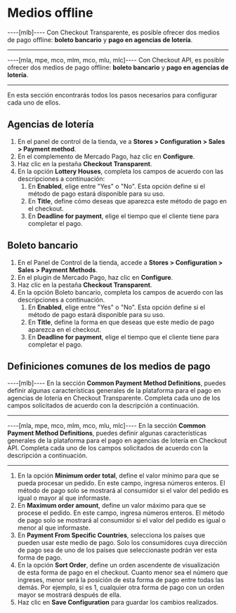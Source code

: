 # Medios offline

----[mlb]----
Con Checkout Transparente, es posible ofrecer dos medios de pago offline: **boleto bancario** y **pago en agencias de lotería**.

------------
----[mla, mpe, mco, mlm, mco, mlu, mlc]----
Con Checkout API, es posible ofrecer dos medios de pago offline: **boleto bancario** y **pago en agencias de lotería**.

------------

En esta sección encontrarás todos los pasos necesarios para configurar cada uno de ellos.


## Agencias de lotería

1. En el panel de control de la tienda, ve a **Stores > Configuration > Sales > Payment method**.
2. En el complemento de Mercado Pago, haz clic en **Configure**.
3. Haz clic en la pestaña **Checkout Transparent**.
4. En la opción **Lottery Houses**, completa los campos de acuerdo con las descripciones a continuación:
    1. En **Enabled**, elige entre "Yes" o "No". Esta opción define si el método de pago estará disponible para su uso.
    2. En **Title**, define cómo deseas que aparezca este método de pago en el checkout.
    3. En **Deadline for payment**, elige el tiempo que el cliente tiene para completar el pago.


## Boleto bancario

1. En el Panel de Control de la tienda, accede a **Stores > Configuration > Sales > Payment Methods**.
2. En el plugin de Mercado Pago, haz clic en **Configure**.
3. Haz clic en la pestaña **Checkout Transparent**.
4. En la opción Boleto bancario, completa los campos de acuerdo con las descripciones a continuación.
    1. En **Enabled**, elige entre "Yes" o "No". Esta opción define si el método de pago estará disponible para su uso.
    2. En **Title**, define la forma en que deseas que este medio de pago aparezca en el checkout.
    3. En **Deadline for payment**, elige el tiempo que el cliente tiene para completar el pago.


## Definiciones comunes de los medios de pago

----[mlb]----
En la sección **Common Payment Method Definitions**, puedes definir algunas características generales de la plataforma para el pago en agencias de lotería en Checkout Transparente. Completa cada uno de los campos solicitados de acuerdo con la descripción a continuación.

------------
----[mla, mpe, mco, mlm, mco, mlu, mlc]----
En la sección **Common Payment Method Definitions**, puedes definir algunas características generales de la plataforma para el pago en agencias de lotería en Checkout API. Completa cada uno de los campos solicitados de acuerdo con la descripción a continuación.

------------

1. En la opción **Minimum order total**, define el valor mínimo para que se pueda procesar un pedido. En este campo, ingresa números enteros. El método de pago solo se mostrará al consumidor si el valor del pedido es igual o mayor al que informaste.
2. En **Maximum order amount**, define un valor máximo para que se procese el pedido. En este campo, ingresa números enteros. El método de pago solo se mostrará al consumidor si el valor del pedido es igual o menor al que informaste.
3. En **Payment From Specific Countries**, selecciona los países que pueden usar este medio de pago. Solo los consumidores cuya dirección de pago sea de uno de los países que seleccionaste podrán ver esta forma de pago.
4. En la opción **Sort Order**, define un orden ascendente de visualización de esta forma de pago en el checkout. Cuanto menor sea el número que ingreses, menor será la posición de esta forma de pago entre todas las demás. Por ejemplo, si es 1, cualquier otra forma de pago con un orden mayor se mostrará después de ella.
5. Haz clic en **Save Configuration** para guardar los cambios realizados.